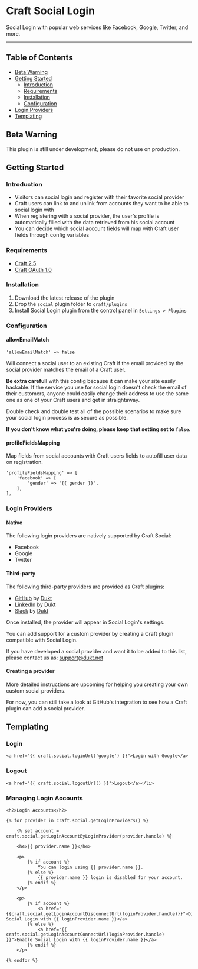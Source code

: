 # Craft Social Login

Social Login with popular web services like Facebook, Google, Twitter, and more.

-------------------------------------------

## Table of Contents

- [Beta Warning](#beta-warning)
- [Getting Started](#getting-started)
    - [Introduction](#introduction)
    - [Requirements](#requirements)
    - [Installation](#installation)
    - [Configuration](#configuration)
- [Login Providers](#login-providers)
- [Templating](#templating)


## Beta Warning

This plugin is still under development, please do not use on production.

## Getting Started

### Introduction

- Visitors can social login and register with their favorite social provider
- Craft users can link to and unlink from accounts they want to be able to social login with
- When registering with a social provider, the user's profile is automatically filled with the data retrieved from his social account
- You can decide which social account fields will map with Craft user fields through config variables

### Requirements

- [Craft 2.5](https://craftcms.com/)
- [Craft OAuth 1.0](https://dukt.net/craft/oauth)

### Installation

1. Download the latest release of the plugin
2. Drop the `social` plugin folder to `craft/plugins`
3. Install Social Login plugin from the control panel in `Settings > Plugins`

### Configuration

#### allowEmailMatch

    'allowEmailMatch' => false

Will connect a social user to an existing Craft if the email provided by the social provider matches the email of a Craft user.

**Be extra carefull** with this config because it can make your site easily hackable.
If the service you use for social login doesn't check the email of their customers, anyone could easily change their address to use the same one as one of your Craft users and get in straightaway.

Double check and double test all of the possible scenarios to make sure your social login process is as secure as possible.

**If you don't know what you're doing, please keep that setting set to `false`.**


#### profileFieldsMapping

Map fields from social accounts with Craft users fields to autofill user data on registration.

    'profileFieldsMapping' => [
        'facebook' => [
            'gender' => '{{ gender }}',
        ],
    ],

### Login Providers

#### Native

The following login providers are natively supported by Craft Social:

- Facebook
- Google
- Twitter

#### Third-party

The following third-party providers are provided as Craft plugins:

- [GitHub](https://dukt.net/craft/github) by [Dukt](https://dukt.net/)
- [LinkedIn](https://dukt.net/craft/linkedin) by [Dukt](https://dukt.net/)
- [Slack](https://dukt.net/craft/slack) by [Dukt](https://dukt.net/)

Once installed, the provider will appear in Social Login's settings.

You can add support for a custom provider by creating a Craft plugin compatible with Social Login.

If you have developed a social provider and want it to be added to this list, please contact us as: [support@dukt.net](mailto:support@dukt.net)

#### Creating a provider

More detailed instructions are upcoming for helping you creating your own custom social providers.

For now, you can still take a look at GitHub's integration to see how a Craft plugin can add a social provider.

## Templating


### Login

    <a href="{{ craft.social.loginUrl('google') }}">Login with Google</a>


### Logout

    <a href="{{ craft.social.logoutUrl() }}">Logout</a></li>

### Managing Login Accounts

    <h2>Login Accounts</h2>

    {% for provider in craft.social.getLoginProviders() %}

        {% set account = craft.social.getLoginAccountByLoginProvider(provider.handle) %}

        <h4>{{ provider.name }}</h4>

        <p>
            {% if account %}
                You can login using {{ provider.name }}.
            {% else %}
                {{ provider.name }} login is disabled for your account.
            {% endif %}
        </p>

        <p>
            {% if account %}
                <a href="{{craft.social.getLoginAccountDisconnectUrl(loginProvider.handle)}}">Disable Social Login with {{ loginProvider.name }}</a>
            {% else %}
                <a href="{{ craft.social.getLoginAccountConnectUrl(loginProvider.handle) }}">Enable Social Login with {{ loginProvider.name }}</a>
            {% endif %}
        </p>

    {% endfor %}